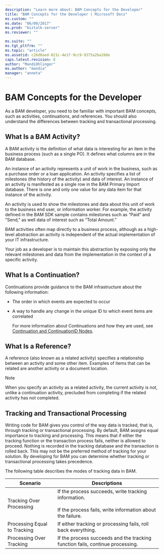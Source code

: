 ```yaml
---
description: "Learn more about: BAM Concepts for the Developer"
title: "BAM Concepts for the Developer | Microsoft Docs"
ms.custom: ""
ms.date: "06/08/2017"
ms.prod: "biztalk-server"
ms.reviewer: ""

ms.suite: ""
ms.tgt_pltfrm: ""
ms.topic: "article"
ms.assetid: c26d0aed-821c-4e1f-9cc9-9375a2ba28de
caps.latest.revision: 8
author: "MandiOhlinger"
ms.author: "mandia"
manager: "anneta"
---
```

# BAM Concepts for the Developer
As a BAM developer, you need to be familiar with important BAM concepts, such as activities, continuations, and references. You should also understand the differences between tracking and transactional processing.  
  
## What Is a BAM Activity?  
 A BAM activity is the definition of what data is interesting for an item in the business process (such as a single PO). It defines what columns are in the BAM database.  
  
 An instance of an activity represents a unit of work in the business, such as a purchase order or a loan application. An activity specifies a list of milestones (the history of the activity) and data of interest. An instance of an activity is manifested as a single row in the BAM Primary Import database. There is one and only one value for any data item for that instance of the activity.  
  
 An activity is used to show the milestones and data about this unit of work to the business end user, or information worker. For example, the activity defined in the BAM SDK sample contains milestones such as “Paid” and "Send," as well data of interest such as “Total Amount.”  
  
 BAM activities often map directly to a business process, although as a high-level abstraction an activity is independent of the actual implementation of your IT infrastructure.  
  
 Your job as a developer is to maintain this abstraction by exposing only the relevant milestones and data from the implementation in the context of a specific activity.  
  
## What Is a Continuation?  
 Continuations provide guidance to the BAM infrastructure about the following information:  
  
- The order in which events are expected to occur  
  
- A way to handle any change in the unique ID to which event items are correlated  
  
  For more information about Continuations and how they are used, see [Continuation and ContinuationID Nodes](../core/continuation-and-continuationid-nodes.md).  
  
## What Is a Reference?  
 A reference (also known as a related activity) specifies a relationship between an activity and some other item. Examples of items that can be related are another activity or a document location.  
  
> [!NOTE]
>  When you specify an activity as a related activity, the current activity is not, unlike a continuation activity, precluded from completing if the related activity has not completed.  
  
## Tracking and Transactional Processing  
 Writing code for BAM gives you control of the way data is tracked, that is, through tracking or transactional processing. By default, BAM assigns equal importance to tracking and processing. This means that if either the tracking function or the transaction process fails, neither is allowed to proceed. Nothing is recorded in the tracking database and the transaction is rolled back. This may not be the preferred method of tracking for your solution. By developing for BAM you can determine whether tracking or transactional processing takes precedence.  
  
 The following table describes the modes of tracking data in BAM.  
  
|Scenario|Descriptions|  
|--------------|------------------|  
|Tracking Over Processing|If the process succeeds, write tracking information.<br /><br /> If the process fails, write information about the failure.|  
|Processing Equal to Tracking|If either tracking or processing fails, roll back everything.|  
|Processing Over Tracking|If the process succeeds and the tracking function fails, continue processing.|
